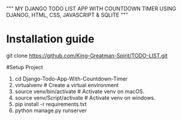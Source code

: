 """ MY DJANGO TODO LIST APP WITH COUNTDOWN TIMER USING DJANOG, HTML, CSS, JAVASCRIPT & SQLITE """



# Installation guide

git clone https://github.com/King-Greatman-Spirit/TODO-LIST.git

#Setup Project
1. cd Django-Todo-App-With-Countdown-Timer
2. virtualvenv # Create a virtual environment
3. source venv/bin/activate # Activate venv on macOS.
4. source venv/Script/activate # Activate venv on windows.
5. pip install -r requirements.txt
7. python manage.py runserver


